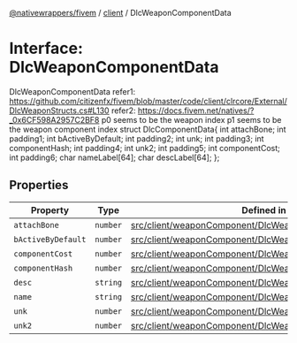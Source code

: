 [@nativewrappers/fivem](../../README.md) / [client](../README.md) / DlcWeaponComponentData

# Interface: DlcWeaponComponentData

DlcWeaponComponentData
refer1: https://github.com/citizenfx/fivem/blob/master/code/client/clrcore/External/DlcWeaponStructs.cs#L130
refer2: https://docs.fivem.net/natives/?_0x6CF598A2957C2BF8
p0 seems to be the weapon index
p1 seems to be the weapon component index
struct DlcComponentData{
int attachBone;
int padding1;
int bActiveByDefault;
int padding2;
int unk;
int padding3;
int componentHash;
int padding4;
int unk2;
int padding5;
int componentCost;
int padding6;
char nameLabel[64];
char descLabel[64];
};

## Properties

| Property | Type | Defined in |
| ------ | ------ | ------ |
| `attachBone` | `number` | [src/client/weaponComponent/DlcWeaponComponentData.ts:29](https://github.com/nativewrappers/fivem/blob/09478da418b400a28e2cc17ab86f47c957997aed/src/client/weaponComponent/DlcWeaponComponentData.ts#L29) |
| `bActiveByDefault` | `number` | [src/client/weaponComponent/DlcWeaponComponentData.ts:30](https://github.com/nativewrappers/fivem/blob/09478da418b400a28e2cc17ab86f47c957997aed/src/client/weaponComponent/DlcWeaponComponentData.ts#L30) |
| `componentCost` | `number` | [src/client/weaponComponent/DlcWeaponComponentData.ts:34](https://github.com/nativewrappers/fivem/blob/09478da418b400a28e2cc17ab86f47c957997aed/src/client/weaponComponent/DlcWeaponComponentData.ts#L34) |
| `componentHash` | `number` | [src/client/weaponComponent/DlcWeaponComponentData.ts:32](https://github.com/nativewrappers/fivem/blob/09478da418b400a28e2cc17ab86f47c957997aed/src/client/weaponComponent/DlcWeaponComponentData.ts#L32) |
| `desc` | `string` | [src/client/weaponComponent/DlcWeaponComponentData.ts:36](https://github.com/nativewrappers/fivem/blob/09478da418b400a28e2cc17ab86f47c957997aed/src/client/weaponComponent/DlcWeaponComponentData.ts#L36) |
| `name` | `string` | [src/client/weaponComponent/DlcWeaponComponentData.ts:35](https://github.com/nativewrappers/fivem/blob/09478da418b400a28e2cc17ab86f47c957997aed/src/client/weaponComponent/DlcWeaponComponentData.ts#L35) |
| `unk` | `number` | [src/client/weaponComponent/DlcWeaponComponentData.ts:31](https://github.com/nativewrappers/fivem/blob/09478da418b400a28e2cc17ab86f47c957997aed/src/client/weaponComponent/DlcWeaponComponentData.ts#L31) |
| `unk2` | `number` | [src/client/weaponComponent/DlcWeaponComponentData.ts:33](https://github.com/nativewrappers/fivem/blob/09478da418b400a28e2cc17ab86f47c957997aed/src/client/weaponComponent/DlcWeaponComponentData.ts#L33) |
